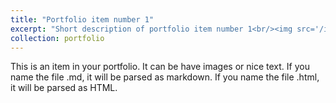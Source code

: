 ```yaml
---
title: "Portfolio item number 1"
excerpt: "Short description of portfolio item number 1<br/><img src='/images/portrait-5x5.jpg'>"
collection: portfolio
---
```


This is an item in your portfolio. It can be have images or nice text. If you name the file .md, it will be parsed as markdown. If you name the file .html, it will be parsed as HTML. 
